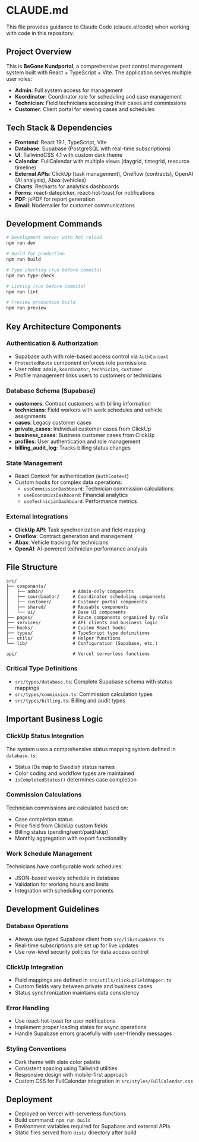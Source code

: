 # CLAUDE.md

This file provides guidance to Claude Code (claude.ai/code) when working with code in this repository.

## Project Overview

This is **BeGone Kundportal**, a comprehensive pest control management system built with React + TypeScript + Vite. The application serves multiple user roles:
- **Admin**: Full system access for management
- **Koordinator**: Coordinator role for scheduling and case management  
- **Technician**: Field technicians accessing their cases and commissions
- **Customer**: Client portal for viewing cases and schedules

## Tech Stack & Dependencies

- **Frontend**: React 19.1, TypeScript, Vite
- **Database**: Supabase (PostgreSQL with real-time subscriptions)
- **UI**: TailwindCSS 4.1 with custom dark theme
- **Calendar**: FullCalendar with multiple views (daygrid, timegrid, resource timeline)
- **External APIs**: ClickUp (task management), Oneflow (contracts), OpenAI (AI analysis), Abax (vehicles)
- **Charts**: Recharts for analytics dashboards
- **Forms**: react-datepicker, react-hot-toast for notifications
- **PDF**: jsPDF for report generation
- **Email**: Nodemailer for customer communications

## Development Commands

```bash
# Development server with hot reload
npm run dev

# Build for production  
npm run build

# Type checking (run before commits)
npm run type-check

# Linting (run before commits)
npm run lint

# Preview production build
npm run preview
```

## Key Architecture Components

### Authentication & Authorization
- Supabase auth with role-based access control via `AuthContext`
- `ProtectedRoute` component enforces role permissions
- User roles: `admin`, `koordinator`, `technician`, `customer`
- Profile management links users to customers or technicians

### Database Schema (Supabase)
- **customers**: Contract customers with billing information
- **technicians**: Field workers with work schedules and vehicle assignments  
- **cases**: Legacy customer cases
- **private_cases**: Individual customer cases from ClickUp
- **business_cases**: Business customer cases from ClickUp
- **profiles**: User authentication and role management
- **billing_audit_log**: Tracks billing status changes

### State Management
- React Context for authentication (`AuthContext`)
- Custom hooks for complex data operations:
  - `useCommissionDashboard`: Technician commission calculations
  - `useEconomicsDashboard`: Financial analytics
  - `useTechnicianDashboard`: Performance metrics

### External Integrations
- **ClickUp API**: Task synchronization and field mapping
- **Oneflow**: Contract generation and management
- **Abax**: Vehicle tracking for technicians
- **OpenAI**: AI-powered technician performance analysis

## File Structure

```
src/
├── components/
│   ├── admin/           # Admin-only components
│   ├── coordinator/     # Coordinator scheduling components  
│   ├── customer/        # Customer portal components
│   ├── shared/          # Reusable components
│   └── ui/              # Base UI components
├── pages/               # Route components organized by role
├── services/            # API clients and business logic
├── hooks/               # Custom React hooks
├── types/               # TypeScript type definitions
├── utils/               # Helper functions
└── lib/                 # Configuration (Supabase, etc.)

api/                     # Vercel serverless functions
```

### Critical Type Definitions
- `src/types/database.ts`: Complete Supabase schema with status mappings
- `src/types/commission.ts`: Commission calculation types
- `src/types/billing.ts`: Billing and audit types

## Important Business Logic

### ClickUp Status Integration
The system uses a comprehensive status mapping system defined in `database.ts`:
- Status IDs map to Swedish status names
- Color coding and workflow types are maintained
- `isCompletedStatus()` determines case completion

### Commission Calculations  
Technician commissions are calculated based on:
- Case completion status
- Price field from ClickUp custom fields
- Billing status (pending/sent/paid/skip)
- Monthly aggregation with export functionality

### Work Schedule Management
Technicians have configurable work schedules:
- JSON-based weekly schedule in database
- Validation for working hours and limits
- Integration with scheduling components

## Development Guidelines

### Database Operations
- Always use typed Supabase client from `src/lib/supabase.ts`
- Real-time subscriptions are set up for live updates
- Use row-level security policies for data access control

### ClickUp Integration
- Field mappings are defined in `src/utils/clickupFieldMapper.ts`
- Custom fields vary between private and business cases
- Status synchronization maintains data consistency

### Error Handling
- Use react-hot-toast for user notifications
- Implement proper loading states for async operations
- Handle Supabase errors gracefully with user-friendly messages

### Styling Conventions
- Dark theme with slate color palette
- Consistent spacing using Tailwind utilities
- Responsive design with mobile-first approach
- Custom CSS for FullCalendar integration in `src/styles/FullCalendar.css`

## Deployment

- Deployed on Vercel with serverless functions
- Build command: `npm run build`
- Environment variables required for Supabase and external APIs
- Static files served from `dist/` directory after build